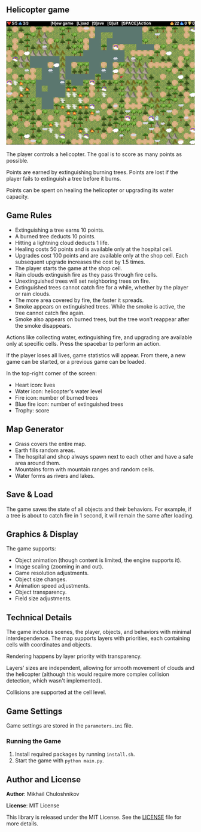 ## Helicopter game

![Banner](readme/assets/img/banner.png)

The player controls a helicopter. The goal is to score as many points as possible.

Points are earned by extinguishing burning trees. Points are lost if the player fails to extinguish a tree before it burns.

Points can be spent on healing the helicopter or upgrading its water capacity.

## Game Rules

- Extinguishing a tree earns 10 points.
- A burned tree deducts 10 points.
- Hitting a lightning cloud deducts 1 life.
- Healing costs 50 points and is available only at the hospital cell.
- Upgrades cost 100 points and are available only at the shop cell. Each subsequent upgrade increases the cost by 1.5 times.
- The player starts the game at the shop cell.
- Rain clouds extinguish fire as they pass through fire cells.
- Unextinguished trees will set neighboring trees on fire.
- Extinguished trees cannot catch fire for a while, whether by the player or rain clouds.
- The more area covered by fire, the faster it spreads.
- Smoke appears on extinguished trees. While the smoke is active, the tree cannot catch fire again.
- Smoke also appears on burned trees, but the tree won’t reappear after the smoke disappears.

Actions like collecting water, extinguishing fire, and upgrading are available only at specific cells. Press the spacebar to perform an action.

If the player loses all lives, game statistics will appear. From there, a new game can be started, or a previous game can be loaded.

In the top-right corner of the screen:
- Heart icon: lives
- Water icon: helicopter's water level
- Fire icon: number of burned trees
- Blue fire icon: number of extinguished trees
- Trophy: score

## Map Generator
- Grass covers the entire map.
- Earth fills random areas.
- The hospital and shop always spawn next to each other and have a safe area around them.
- Mountains form with mountain ranges and random cells.
- Water forms as rivers and lakes.

## Save & Load
The game saves the state of all objects and their behaviors. For example, if a tree is about to catch fire in 1 second, it will remain the same after loading.

## Graphics & Display

The game supports:
- Object animation (though content is limited, the engine supports it).
- Image scaling (zooming in and out).
- Game resolution adjustments.
- Object size changes.
- Animation speed adjustments.
- Object transparency.
- Field size adjustments.

## Technical Details
The game includes scenes, the player, objects, and behaviors with minimal interdependence. The map supports layers with priorities, each containing cells with coordinates and objects.

Rendering happens by layer priority with transparency.

Layers’ sizes are independent, allowing for smooth movement of clouds and the helicopter (although this would require more complex collision detection, which wasn't implemented).

Collisions are supported at the cell level.

## Game Settings
Game settings are stored in the `parameters.ini` file.

### Running the Game

1. Install required packages by running `install.sh`.
2. Start the game with `python main.py`.

## Author and License

**Author**: Mikhail Chuloshnikov

**License**: MIT License

This library is released under the MIT License. See the [LICENSE](LICENSE) file for more details.
